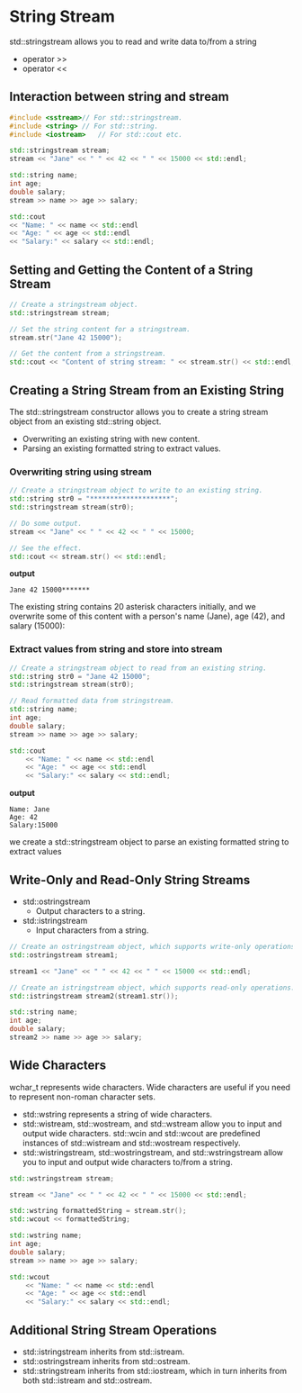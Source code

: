 # String Stream

 std::stringstream allows you to read and write data to/from a string
 - operator >> 
 - operator <<
 
 ## Interaction between string and stream
 ```cpp
#include <sstream>// For std::stringstream.
#include <string> // For std::string.
#include <iostream>   // For std::cout etc. 

std::stringstream stream;
stream << "Jane" << " " << 42 << " " << 15000 << std::endl; 

std::string name;
int age;
double salary;
stream >> name >> age >> salary;

std::cout
<< "Name: " << name << std::endl
<< "Age: " << age << std::endl
<< "Salary:" << salary << std::endl;
```

## Setting and Getting the Content of a String Stream
```cpp
// Create a stringstream object.
std::stringstream stream;

// Set the string content for a stringstream.
stream.str("Jane 42 15000");

// Get the content from a stringstream.
std::cout << "Content of string stream: " << stream.str() << std::endl;
```

## Creating a String Stream from an Existing String
The std::stringstream constructor allows you to create a string stream object from an existing std::string object.
- Overwriting an existing string with new content.
- Parsing an existing formatted string to extract values.

### Overwriting string using stream
```cpp
// Create a stringstream object to write to an existing string.
std::string str0 = "********************";
std::stringstream stream(str0);

// Do some output.
stream << "Jane" << " " << 42 << " " << 15000;

// See the effect.
std::cout << stream.str() << std::endl;
```
**output**
```
Jane 42 15000*******
```
The existing string contains 20 asterisk characters initially, and we overwrite some of this content with a person's name (Jane), age (42), and salary (15000):

### Extract values from string and store into stream
```cpp
// Create a stringstream object to read from an existing string.
std::string str0 = "Jane 42 15000";
std::stringstream stream(str0);

// Read formatted data from stringstream.
std::string name;
int age;
double salary;
stream >> name >> age >> salary;

std::cout
    << "Name: " << name << std::endl
    << "Age: " << age << std::endl
    << "Salary:" << salary << std::endl;
```
**output**
```
Name: Jane
Age: 42
Salary:15000
```
we create a std::stringstream object to parse an existing formatted string to extract values

## Write-Only and Read-Only String Streams
- std::ostringstream
  - Output characters to a string.
- std::istringstream
  - Input characters from a string.

```cpp
// Create an ostringstream object, which supports write-only operations.
std::ostringstream stream1;

stream1 << "Jane" << " " << 42 << " " << 15000 << std::endl;

// Create an istringstream object, which supports read-only operations.
std::istringstream stream2(stream1.str());

std::string name;
int age;
double salary;
stream2 >> name >> age >> salary;
```

## Wide Characters
wchar_t represents wide characters. Wide characters are useful if you need to represent non-roman character sets.
- std::wstring represents a string of wide characters.
- std::wistream, std::wostream, and std::wstream allow you to input and output wide characters. std::wcin and std::wcout are predefined instances of std::wistream and std::wostream respectively.
- std::wistringstream, std::wostringstream, and std::wstringstream allow you to input and output wide characters to/from a string.

```cpp
std::wstringstream stream;

stream << "Jane" << " " << 42 << " " << 15000 << std::endl;

std::wstring formattedString = stream.str();
std::wcout << formattedString;

std::wstring name;
int age;
double salary;
stream >> name >> age >> salary;

std::wcout
    << "Name: " << name << std::endl
    << "Age: " << age << std::endl
    << "Salary:" << salary << std::endl;
```

## Additional String Stream Operations
- std::istringstream inherits from std::istream.
- std::ostringstream inherits from std::ostream.
- std::stringstream inherits from std::iostream, which in turn inherits from both std::istream and std::ostream.
